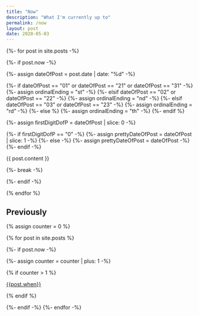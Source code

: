 ```yaml
---
title: "Now" 
description: "What I'm currently up to"
permalink: /now
layout: post
date: 2020-05-03
---
```


{%- for post in site.posts -%}

{%- if post.now -%}

{%- assign dateOfPost = post.date | date: "%d" -%}

{%- if dateOfPost == "01" or dateOfPost == "21" or dateOfPost == "31" -%}
	{%- assign ordinalEnding = "st" -%}
{%- elsif dateOfPost == "02" or dateOfPost == "22" -%}
	{%- assign ordinalEnding = "nd" -%}
{%- elsif dateOfPost == "03" or dateOfPost == "23" -%}
	{%- assign ordinalEnding = "rd" -%}
{%- else %}
	{%- assign ordinalEnding = "th" -%}
{%- endif %}


{%- assign firstDigitDofP = dateOfPost | slice: 0 -%}

{%- if firstDigitDofP == "0" -%}
	{%- assign prettyDateOfPost = dateOfPost | slice: 1 -%}
{%- else -%}
	{%- assign prettyDateOfPost = dateOfPost -%}
{%- endif -%}

{{ post.content }}

{%- break -%}

{%- endif -%}

{% endfor %}


## Previously

{% assign counter = 0 %}

{% for post in site.posts %}

{%- if post.now -%}

{%- assign counter = counter | plus: 1 -%}

{% if counter > 1 %}

[{{post.when}}]({{post.url}})

{% endif %}


{%- endif -%}
{%- endfor -%}




